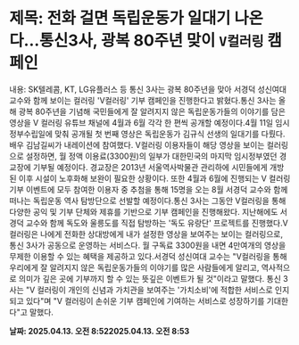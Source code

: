 # **제목: 전화 걸면 독립운동가 일대기 나온다…통신3사, 광복 80주년 맞이 `V컬러링` 캠페인**

  내용: SK텔레콤, KT, LG유플러스 등 통신 3사는 광복 80주년을 맞아 서경덕 성신여대 교수와 함께 보이는 컬러링 'V컬러링' 기부 캠페인을 진행한다고 밝혔다.통신 3사는 올해 광복 80주년을 기념해 국민들에게 잘 알려지지 않은 독립운동가들의 이야기를 담은 영상을 V 컬러링 유튜브 채널에 4월과 6월 각각 한 편씩 공개할 예정이다.4월 11일 임시정부수립일에 맞춰 공개될 첫 번째 영상은 독립운동가 김규식 선생의 일대기를 다뤘다. 배우 김남길씨가 내레이션에 참여했다. V컬러링 이용자들이 해당 영상을 보이는 컬러링으로 설정하면, 월 정액 이용료(3300원)의 일부가 대한민국의 마지막 임시정부였던 경교장에 기부될 예정이다. 경교장은 2013년 서울역사박물관 관리하에 시민들에게 개방된 이후 시설이 노후화해 보완이 필요한 상황이다. 또한 4월과 6월에 진행되는 V 컬러링 기부 이벤트에 모두 참여한 이용자 중 추첨을 통해 15명을 오는 8월 서경덕 교수와 함께 떠나는 독립운동 역사 탐방단으로 선발할 예정이다.통신 3사는 그동안 V컬러링을 통해 다양한 공익 및 기부 단체와 제휴를 기반으로 기부 캠페인을 진행해왔다. 지난해에도 서경덕 교수와 함께 독도와 울릉도를 직접 탐방하는 '독도 유랑단' 프로젝트를 진행했다.V 컬러링은 나에게 전화한 상대방에게 내가 설정한 영상을 보여주는 보이는 컬러링으로, 통신 3사가 공동으로 운영하는 서비스다. 월 구독료 3300원을 내면 4만여개의 영상을 무제한 이용할 수 있는 혜택을 제공하고 있다.서경덕 성신여대 교수는 "V컬러링을 통해 우리에게 잘 알려지지 않은 독립운동가들의 이야기를 많은 사람들에게 알리고, 역사적으로 의미가 깊은 곳에 기부까지 할 수 있는 뜻깊은 이벤트가 될 것"이라고 말했다. 통신 3사는 "V 컬러링이 개인의 신념과 가치관을 보여주는 '가치소비'에 적합한 서비스로 인지되고 있다"며 "V 컬러링이 손쉬운 기부 캠페인에 기여하는 서비스로 성장하기를 기대한다"고 말했다.

  **날짜: 2025.04.13. 오전 8:522025.04.13. 오전 8:53**